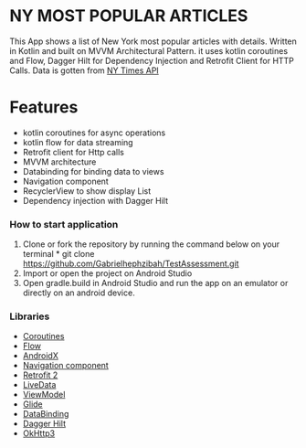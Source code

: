 # NY MOST POPULAR ARTICLES

This App shows a list of New York most popular articles with details.  Written in Kotlin and built on MVVM Architectural Pattern. it uses kotlin coroutines and Flow, Dagger Hilt for Dependency Injection
and Retrofit Client for HTTP Calls. Data is gotten from [NY Times API](https://developer.nytimes.com/get-started.) 


# Features
* kotlin coroutines for async operations
* kotlin flow for data streaming
* Retrofit client for Http calls 
* MVVM architecture
* Databinding for binding data to views
* Navigation component
* RecyclerView to show display List
* Dependency injection with Dagger Hilt

### How to start application
1. Clone or fork the repository by running the command below on your terminal
        * git clone https://github.com/Gabrielhephzibah/TestAssessment.git
2. Import or open the project on Android Studio
3. Open gradle.build in Android Studio and run the app on an emulator or directly on an android device.
     


### Libraries
* [Coroutines](https://developer.android.com/kotlin/coroutines) 
* [Flow](https://kotlin.github.io/kotlinx.coroutines/kotlinx-coroutines-core/kotlinx.coroutines.flow/-flow/) 
* [AndroidX](https://developer.android.com/jetpack/androidx/)
* [Navigation component](https://developer.android.com/guide/navigation)
* [Retrofit 2](https://github.com/square/retrofit)
* [LiveData](https://developer.android.com/topic/libraries/architecture/livedata)
* [ViewModel](https://developer.android.com/topic/libraries/architecture/viewmodel)
* [Glide](https://github.com/bumptech/glide)
* [DataBinding](https://developer.android.com/topic/libraries/data-binding)
* [Dagger Hilt](https://developer.android.com/training/dependency-injection/hilt-android)
* [OkHttp3](https://square.github.io/okhttp)





